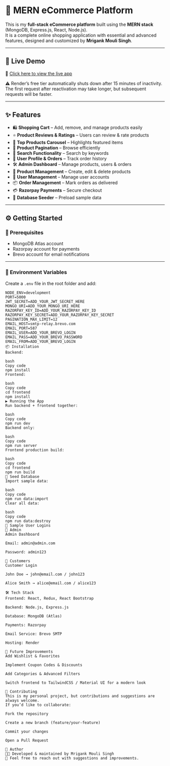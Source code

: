 # 🛒 MERN eCommerce Platform  

This is my **full-stack eCommerce platform** built using the **MERN stack** (MongoDB, Express.js, React, Node.js).  
It is a complete online shopping application with essential and advanced features, designed and customized by **Mrigank Mouli Singh**.  

---

## 🚀 Live Demo  
🔗 [Click here to view the live app](https://mern-shop-abxs.onrender.com/)  

⚠️ Render’s free tier automatically shuts down after 15 minutes of inactivity.  
The first request after reactivation may take longer, but subsequent requests will be faster.  

---

## ✨ Features  

- 🛍️ **Shopping Cart** – Add, remove, and manage products easily  
- ⭐ **Product Reviews & Ratings** – Users can review & rate products  
- 🎡 **Top Products Carousel** – Highlights featured items  
- 📄 **Product Pagination** – Browse efficiently  
- 🔎 **Search Functionality** – Search by keywords  
- 👤 **User Profile & Orders** – Track order history  
- 🛠️ **Admin Dashboard** – Manage products, users & orders  
- 🛒 **Product Management** – Create, edit & delete products  
- 👥 **User Management** – Manage user accounts  
- 📦 **Order Management** – Mark orders as delivered  
- 💳 **Razorpay Payments** – Secure checkout  
- 🌱 **Database Seeder** – Preload sample data  

---

## ⚙️ Getting Started  

### 🔑 Prerequisites  
- MongoDB Atlas account  
- Razorpay account for payments  
- Brevo account for email notifications  

---

### 📝 Environment Variables  
Create a `.env` file in the root folder and add:  

```env
NODE_ENV=development
PORT=5000
JWT_SECRET=ADD_YOUR_JWT_SECRET_HERE
MONGO_URI=ADD_YOUR_MONGO_URI_HERE
RAZORPAY_KEY_ID=ADD_YOUR_RAZORPAY_KEY_ID
RAZORPAY_KEY_SECRET=ADD_YOUR_RAZORPAY_KEY_SECRET
PAGINATION_MAX_LIMIT=12
EMAIL_HOST=smtp-relay.brevo.com
EMAIL_PORT=587
EMAIL_USER=ADD_YOUR_BREVO_LOGIN
EMAIL_PASS=ADD_YOUR_BREVO_PASSWORD
EMAIL_FROM=ADD_YOUR_BREVO_LOGIN
📦 Installation
Backend:

bash
Copy code
npm install
Frontend:

bash
Copy code
cd frontend
npm install
▶️ Running the App
Run backend + frontend together:

bash
Copy code
npm run dev
Backend only:

bash
Copy code
npm run server
Frontend production build:

bash
Copy code
cd frontend
npm run build
🌱 Seed Database
Import sample data:

bash
Copy code
npm run data:import
Clear all data:

bash
Copy code
npm run data:destroy
👥 Sample User Logins
🔑 Admin
Admin Dashboard

Email: admin@admin.com

Password: admin123

🔑 Customers
Customer Login

John Doe → john@email.com / john123

Alice Smith → alice@email.com / alice123

🛠️ Tech Stack
Frontend: React, Redux, React Bootstrap

Backend: Node.js, Express.js

Database: MongoDB (Atlas)

Payments: Razorpay

Email Service: Brevo SMTP

Hosting: Render

🔮 Future Improvements
Add Wishlist & Favorites

Implement Coupon Codes & Discounts

Add Categories & Advanced Filters

Switch frontend to TailwindCSS / Material UI for a modern look

🤝 Contributing
This is my personal project, but contributions and suggestions are always welcome.
If you’d like to collaborate:

Fork the repository

Create a new branch (feature/your-feature)

Commit your changes

Open a Pull Request

📌 Author
👨‍💻 Developed & maintained by Mrigank Mouli Singh
📧 Feel free to reach out with suggestions and improvements.
